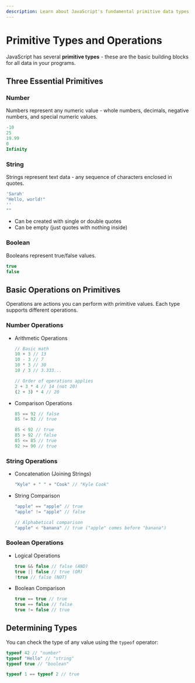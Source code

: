 ```yaml
---
description: Learn about JavaScript's fundamental primitive data types (number, string, boolean) and the basic operations you can perform with them.
---
```


# Primitive Types and Operations

JavaScript has several **primitive types** - these are the basic building blocks for all data in your programs.

## Three Essential Primitives

### Number

Numbers represent any numeric value - whole numbers, decimals, negative numbers, and special numeric values.

<!-- prettier-ignore -->
```javascript
-10
25
19.99
0
Infinity
```

### String

Strings represent text data - any sequence of characters enclosed in quotes.

<!-- prettier-ignore -->
```javascript
'Sarah'
"Hello, world!"
''
""
```

- Can be created with single or double quotes
- Can be empty (just quotes with nothing inside)

### Boolean

Booleans represent true/false values.

```javascript
true
false
```

## Basic Operations on Primitives

Operations are actions you can perform with primitive values. Each type supports different operations.

### Number Operations

- Arithmetic Operations
  <!-- prettier-ignore -->
    ```javascript
    // Basic math
    10 + 3 // 13
    10 - 3 // 7
    10 * 3 // 30
    10 / 3 // 3.333...

    // Order of operations applies
    2 + 3 * 4 // 14 (not 20)
    (2 + 3) * 4 // 20
    ```

- Comparison Operations

  ```javascript
  85 == 92 // false
  85 != 92 // true

  85 < 92 // true
  85 > 92 // false
  85 <= 85 // true
  92 >= 90 // true
  ```

### String Operations

- Concatenation (Joining Strings)

  ```javascript
  "Kyle" + " " + "Cook" // "Kyle Cook"
  ```

- String Comparison

  ```javascript
  "apple" == "apple" // true
  "apple" != "apple" // false

  // Alphabetical comparison
  "apple" < "banana" // true ("apple" comes before "banana")
  ```

### Boolean Operations

- Logical Operations

  ```javascript
  true && false // false (AND)
  true || false // true (OR)
  !true // false (NOT)
  ```

- Boolean Comparison

  ```javascript
  true == true // true
  true == false // false
  true != false // true
  ```

## Determining Types

You can check the type of any value using the `typeof` operator:

```javascript
typeof 42 // "number"
typeof "Hello" // "string"
typeof true // "boolean"

typeof 1 == typeof 2 // true
```
